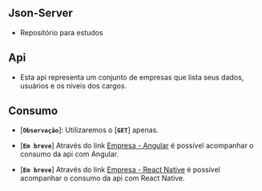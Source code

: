 ## Json-Server

- Repositório para estudos

## Api

- Esta api representa um conjunto de empresas que lista seus dados, usuários e os níveis dos cargos. 

## Consumo

- [**```Observação```**]: Utilizaremos o [**```GET```**] apenas.

- [**```Em breve```**] Através do link [Empresa - Angular](stackblitz.com/empresa) é possível acompanhar o consumo da api com Angular.
  
- [**```Em breve```**] Através do link [Empresa - React Native](snack.com/empresa) é possível acompanhar o consumo da api com React Native.